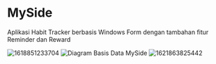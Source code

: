# MySide
Aplikasi Habit Tracker berbasis Windows Form dengan tambahan fitur Reminder dan Reward

![1618851233704](https://user-images.githubusercontent.com/82350726/115274445-dd84b800-a16a-11eb-91ae-9ecb6f6b9bab.jpg)
![Diagram Basis Data MySide](https://user-images.githubusercontent.com/71475320/116894182-fa85b480-ac5b-11eb-84a0-b606c9ebb4dc.jpg)
![1621863825442](https://user-images.githubusercontent.com/82350726/119357208-7e6a1400-bcd1-11eb-8757-5fc84451664f.jpg)

